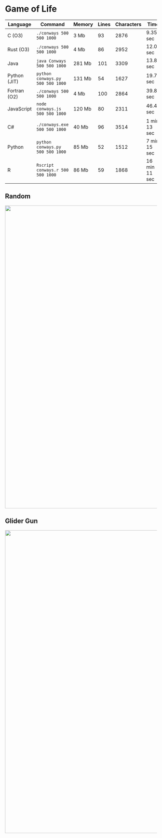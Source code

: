 # Game of Life

| Language    | Command                            | Memory   | Lines | Characters | Time         |
| ----------- | -----------------------------------| -------- | ----- | ---------- | ------------ |
| C (O3)      | `./conways 500 500 1000`           | 3 Mb     |  93   |   2876     | 9.35 sec     |
| Rust (O3)   | `./conways 500 500 1000`           | 4 Mb     |  86   |   2952     | 12.06 sec    |
| Java        | `java Conways 500 500 1000`        | 281 Mb   | 101   |   3309     | 13.88 sec    |
| Python (JIT)| `python conways.py 500 500 1000`   | 131 Mb   |  54   |   1627     | 19.76 sec    |
| Fortran (O2)| `./conways 500 500 1000`           | 4 Mb     | 100   |   2864     | 39.83 sec    |
| JavaScript  | `node conways.js 500 500 1000`     | 120 Mb   |  80   |   2311     | 46.46 sec    |
| C#          | `./conways.exe 500 500 1000`       | 40 Mb    |  96   |   3514     | 1 min 13 sec |
| Python      | `python conways.py 500 500 1000`   | 85 Mb    |  52   |   1512     | 7 min 15 sec |
| R           | `Rscript conways.r 500 500 1000`   | 86 Mb    |  59   |   1868     | 16 min 11 sec|

## Random

<p align="center">
  <img width="1000" src="images/random.gif">
</p>

## Glider Gun

<p align="center">
  <img width="1000" src="images/glider_gun.gif">
</p>
